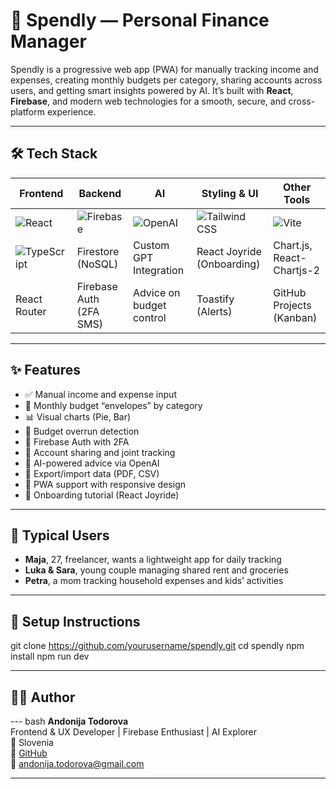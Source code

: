 # 💸 Spendly — Personal Finance Manager

Spendly is a progressive web app (PWA) for manually tracking income and expenses, creating monthly budgets per category, sharing accounts across users, and getting smart insights powered by AI. It’s built with **React**, **Firebase**, and modern web technologies for a smooth, secure, and cross-platform experience.

---

## 🛠️ Tech Stack

| Frontend | Backend | AI | Styling & UI | Other Tools |
|----------|---------|----|--------------|-------------|
| ![React](https://img.shields.io/badge/React-20232A?logo=react&logoColor=61DAFB) | ![Firebase](https://img.shields.io/badge/Firebase-FFCA28?logo=firebase&logoColor=white) | ![OpenAI](https://img.shields.io/badge/OpenAI-412991?logo=openai&logoColor=white) | ![Tailwind CSS](https://img.shields.io/badge/Tailwind-38B2AC?logo=tailwindcss&logoColor=white) | ![Vite](https://img.shields.io/badge/Vite-646CFF?logo=vite&logoColor=white) |
| ![TypeScript](https://img.shields.io/badge/TypeScript-007ACC?logo=typescript&logoColor=white) | Firestore (NoSQL) | Custom GPT Integration | React Joyride (Onboarding) | Chart.js, React-Chartjs-2 |
| React Router | Firebase Auth (2FA SMS) | Advice on budget control | Toastify (Alerts) | GitHub Projects (Kanban) |

---

## ✨ Features

- ✅ Manual income and expense input
- 📆 Monthly budget “envelopes” by category
- 📊 Visual charts (Pie, Bar)
- 🚨 Budget overrun detection
- 🔐 Firebase Auth with 2FA
- 🔄 Account sharing and joint tracking
- 🧠 AI-powered advice via OpenAI
- 📁 Export/import data (PDF, CSV)
- 📱 PWA support with responsive design
- 🧭 Onboarding tutorial (React Joyride)

---

## 👥 Typical Users

- **Maja**, 27, freelancer, wants a lightweight app for daily tracking
- **Luka & Sara**, young couple managing shared rent and groceries
- **Petra**, a mom tracking household expenses and kids’ activities

---



## 🔧 Setup Instructions

git clone https://github.com/yourusername/spendly.git
cd spendly
npm install
npm run dev

---

## 👨‍💻 Author
--- bash
**Andonija Todorova**  
Frontend & UX Developer | Firebase Enthusiast | AI Explorer  
📍 Slovenia  
🔗 [GitHub](https://github.com/andonijaaa)  
📧 andonija.todorova@gmail.com 

---

## 

